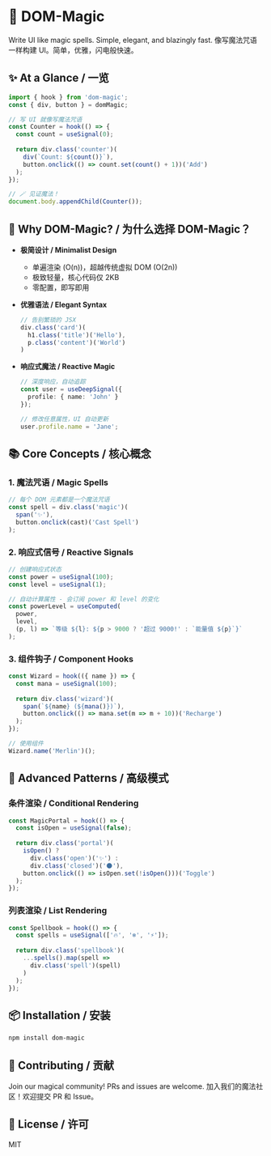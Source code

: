 # 🌟 DOM-Magic

Write UI like magic spells. Simple, elegant, and blazingly fast.
像写魔法咒语一样构建 UI。简单，优雅，闪电般快速。

## ✨ At a Glance / 一览

```typescript
import { hook } from 'dom-magic';
const { div, button } = domMagic;

// 写 UI 就像写魔法咒语
const Counter = hook(() => {
  const count = useSignal(0);
  
  return div.class('counter')(
    div(`Count: ${count()}`),
    button.onclick(() => count.set(count() + 1))('Add')
  );
});

// 🪄 见证魔法！
document.body.appendChild(Counter());
```

## 🚀 Why DOM-Magic? / 为什么选择 DOM-Magic？

- **极简设计 / Minimalist Design**
  - 单遍渲染 (O(n))，超越传统虚拟 DOM (O(2n))
  - 极致轻量，核心代码仅 2KB
  - 零配置，即写即用

- **优雅语法 / Elegant Syntax**
  ```typescript
  // 告别繁琐的 JSX
  div.class('card')(
    h1.class('title')('Hello'),
    p.class('content')('World')
  )
  ```

- **响应式魔法 / Reactive Magic**
  ```typescript
  // 深度响应，自动追踪
  const user = useDeepSignal({
    profile: { name: 'John' }
  });
  
  // 修改任意属性，UI 自动更新
  user.profile.name = 'Jane';
  ```

## 📚 Core Concepts / 核心概念

### 1. 魔法咒语 / Magic Spells
```typescript
// 每个 DOM 元素都是一个魔法咒语
const spell = div.class('magic')(
  span('✨'),
  button.onclick(cast)('Cast Spell')
);
```

### 2. 响应式信号 / Reactive Signals
```typescript
// 创建响应式状态
const power = useSignal(100);
const level = useSignal(1);

// 自动计算属性 - 会订阅 power 和 level 的变化
const powerLevel = useComputed(
  power,
  level,
  (p, l) => `等级 ${l}: ${p > 9000 ? '超过 9000!' : `能量值 ${p}`}`
);
```

### 3. 组件钩子 / Component Hooks
```typescript
const Wizard = hook(({ name }) => {
  const mana = useSignal(100);
  
  return div.class('wizard')(
    span(`${name} (${mana()})`),
    button.onclick(() => mana.set(m => m + 10))('Recharge')
  );
});

// 使用组件
Wizard.name('Merlin')();
```

## 🎯 Advanced Patterns / 高级模式

### 条件渲染 / Conditional Rendering
```typescript
const MagicPortal = hook(() => {
  const isOpen = useSignal(false);
  
  return div.class('portal')(
    isOpen() ? 
      div.class('open')('✨') : 
      div.class('closed')('🌑'),
    button.onclick(() => isOpen.set(!isOpen()))('Toggle')
  );
});
```

### 列表渲染 / List Rendering
```typescript
const Spellbook = hook(() => {
  const spells = useSignal(['🔥', '❄️', '⚡️']);
  
  return div.class('spellbook')(
    ...spells().map(spell => 
      div.class('spell')(spell)
    )
  );
});
```

## 📦 Installation / 安装

```bash
npm install dom-magic
```

## 🤝 Contributing / 贡献

Join our magical community! PRs and issues are welcome.
加入我们的魔法社区！欢迎提交 PR 和 Issue。

## 📄 License / 许可

MIT
